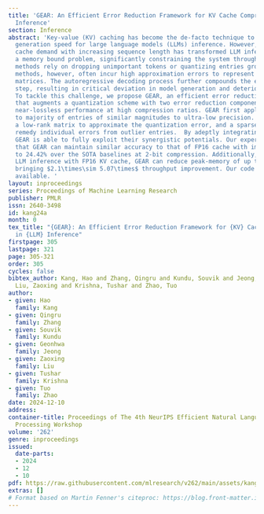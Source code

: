 ```yaml
---
title: 'GEAR: An Efficient Error Reduction Framework for KV Cache Compression in LLM
  Inference'
section: Inference
abstract: 'Key-value (KV) caching has become the de-facto technique to accelerate
  generation speed for large language models (LLMs) inference. However, the growing
  cache demand with increasing sequence length has transformed LLM inference to be
  a memory bound problem, significantly constraining the system throughput. Existing
  methods rely on dropping unimportant tokens or quantizing entries group-wise. Such
  methods, however, often incur high approximation errors to represent the compressed
  matrices. The autoregressive decoding process further compounds the error of each
  step, resulting in critical deviation in model generation and deterioration of performance.
  To tackle this challenge, we propose GEAR, an efficient error reduction framework
  that augments a quantization scheme with two error reduction components and achieves
  near-lossless performance at high compression ratios. GEAR first applies quantization
  to majority of entries of similar magnitudes to ultra-low precision. It then employs
  a low-rank matrix to approximate the quantization error, and a sparse matrix to
  remedy individual errors from outlier entries.  By adeptly integrating three techniques,
  GEAR is able to fully exploit their synergistic potentials. Our experiments show
  that GEAR can maintain similar accuracy to that of FP16 cache with improvement up
  to 24.42% over the SOTA baselines at 2-bit compression. Additionally, compared to
  LLM inference with FP16 KV cache, GEAR can reduce peak-memory of up to $2.39\times$,
  bringing $2.1\times\sim 5.07\times$ throughput improvement. Our code will be publicly
  available. '
layout: inproceedings
series: Proceedings of Machine Learning Research
publisher: PMLR
issn: 2640-3498
id: kang24a
month: 0
tex_title: "{GEAR}: An Efficient Error Reduction Framework for {KV} Cache Compression
  in {LLM} Inference"
firstpage: 305
lastpage: 321
page: 305-321
order: 305
cycles: false
bibtex_author: Kang, Hao and Zhang, Qingru and Kundu, Souvik and Jeong, Geonhwa and
  Liu, Zaoxing and Krishna, Tushar and Zhao, Tuo
author:
- given: Hao
  family: Kang
- given: Qingru
  family: Zhang
- given: Souvik
  family: Kundu
- given: Geonhwa
  family: Jeong
- given: Zaoxing
  family: Liu
- given: Tushar
  family: Krishna
- given: Tuo
  family: Zhao
date: 2024-12-10
address:
container-title: Proceedings of The 4th NeurIPS Efficient Natural Language and Speech
  Processing Workshop
volume: '262'
genre: inproceedings
issued:
  date-parts:
  - 2024
  - 12
  - 10
pdf: https://raw.githubusercontent.com/mlresearch/v262/main/assets/kang24a/kang24a.pdf
extras: []
# Format based on Martin Fenner's citeproc: https://blog.front-matter.io/posts/citeproc-yaml-for-bibliographies/
---
```

